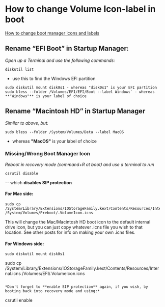 # How to change Volume Icon-label in boot

[How to change boot manager icons and labels](https://apple.stackexchange.com/questions/410374/how-do-i-change-the-icons-and-labels-in-the-macos-boot-manager)

## Rename “EFI Boot” in Startup Manager:

*Open up a Terminal and use the following commands:*
```
diskutil list
```
- use this to find the Windows EFI partition
```
sudo diskutil mount disk0s1 - whereas "disk0s1" is your EFI partition
sudo bless --folder /Volumes/EFI/EFI/Boot --label Windows` - whereas **"Windows"** is your label of choice
```
## Rename “Macintosh HD” in Startup Manager

*Similar to above, but:*
```
sudo bless --folder /System/Volumes/Data --label MacOS
```
 - whereas **"MacOS"** is your label of choice

### Missing/Wrong Boot Manager Icon

*Reboot in recovery mode (command+R at boot) and use a terminal to run*
```
csrutil disable
```
-- which **disables SIP protection**

#### For Mac side:

```
sudo cp /System/Library/Extensions/IOStorageFamily.kext/Contents/Resources/Internal.icns /System/Volumes/Preboot/.VolumeIcon.icns
```
This will change the Mac/Macintosh HD boot icon to the default internal drive icon, but you can just copy whatever .icns file you wish to that location. See other posts for info on making your own .icns files.

#### For Windows side:

```
sudo diskutil mount disk0s1
```
sudo cp /System/Library/Extensions/IOStorageFamily.kext/Contents/Resources/Internal.icns /Volumes/EFI/.VolumeIcon.icns
```

*Don't forget to **enable SIP protection** again, if you wish, by booting back into recovery mode and using:*
```
csrutil enable
```
